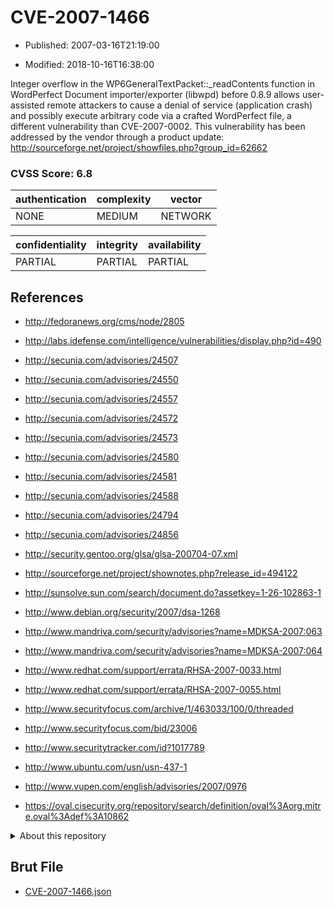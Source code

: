 # CVE-2007-1466

- Published: 2007-03-16T21:19:00

- Modified: 2018-10-16T16:38:00

Integer overflow in the WP6GeneralTextPacket::_readContents function in WordPerfect Document importer/exporter (libwpd) before 0.8.9 allows user-assisted remote attackers to cause a denial of service (application crash) and possibly execute arbitrary code via a crafted WordPerfect file, a different vulnerability than CVE-2007-0002. This vulnerability has been addressed by the vendor through a product update: http://sourceforge.net/project/showfiles.php?group_id=62662

### CVSS Score: **6.8**

| authentication | complexity | vector |
| --- | --- | --- |
| NONE | MEDIUM | NETWORK |

| confidentiality | integrity | availability |
| --- | --- | --- |
| PARTIAL | PARTIAL | PARTIAL |

## References

* http://fedoranews.org/cms/node/2805

* http://labs.idefense.com/intelligence/vulnerabilities/display.php?id=490

* http://secunia.com/advisories/24507

* http://secunia.com/advisories/24550

* http://secunia.com/advisories/24557

* http://secunia.com/advisories/24572

* http://secunia.com/advisories/24573

* http://secunia.com/advisories/24580

* http://secunia.com/advisories/24581

* http://secunia.com/advisories/24588

* http://secunia.com/advisories/24794

* http://secunia.com/advisories/24856

* http://security.gentoo.org/glsa/glsa-200704-07.xml

* http://sourceforge.net/project/shownotes.php?release_id=494122

* http://sunsolve.sun.com/search/document.do?assetkey=1-26-102863-1

* http://www.debian.org/security/2007/dsa-1268

* http://www.mandriva.com/security/advisories?name=MDKSA-2007:063

* http://www.mandriva.com/security/advisories?name=MDKSA-2007:064

* http://www.redhat.com/support/errata/RHSA-2007-0033.html

* http://www.redhat.com/support/errata/RHSA-2007-0055.html

* http://www.securityfocus.com/archive/1/463033/100/0/threaded

* http://www.securityfocus.com/bid/23006

* http://www.securitytracker.com/id?1017789

* http://www.ubuntu.com/usn/usn-437-1

* http://www.vupen.com/english/advisories/2007/0976

* https://oval.cisecurity.org/repository/search/definition/oval%3Aorg.mitre.oval%3Adef%3A10862

<details>
<summary>About this repository</summary> 

  This repository is part of the project [Live Hack CVE](https://github.com/Live-Hack-CVE). Main website can be found [www.live-hack.org](https://www.live-hack.org) 
  
  Made by [Sn0wAlice](https://github.com/Sn0wAlice) for the people that care about security and need to have a feed of the latest CVEs. Hope you enjoy it, don't forget to star the repo and follow me on [Twitter](https://twitter.com/Sn0wAlice) and [Github](https://github.com/Sn0wAlice). And that is my [personnal website](https://www.alice-snow.me/)

  - [Home Page](https://github.com/Live-Hack-CVE)
  - [Framework](https://github.com/Live-Hack-CVE/cve-framework)
  - [CVE database](https://github.com/Live-Hack-CVE/full_database)
  - [Changelog](https://github.com/Live-Hack-CVE/Changelog)
</details>

## Brut File

* [CVE-2007-1466.json](https://raw.githubusercontent.com/Live-Hack-CVE/full_database/main/cves/2007/CVE-2007-1466.json)

